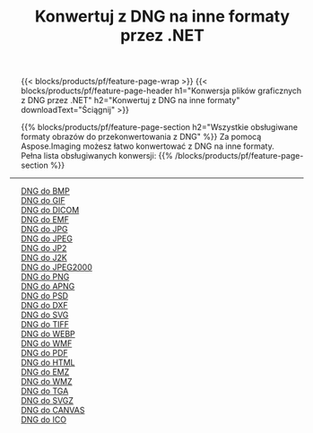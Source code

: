 ﻿---
title: Konwertuj z DNG na inne formaty przez .NET 
weight: 3920
url: /pl/net/conversion/from/dng 
lang: pl
langdirlevel: 2
locales: zh-hans,ja,it,ru,de,es,fr,nl,id,lt,pl,pt,vi,tr,ko,zh-hant,ar,hi,th,sv,cs,uk,he
description: Za pomocą Aspose.Imaging możesz łatwo konwertować z DNG na inne formaty
---

{{< blocks/products/pf/feature-page-wrap >}}
{{< blocks/products/pf/feature-page-header h1="Konwersja plików graficznych z DNG przez .NET" h2="Konwertuj z DNG na inne formaty" downloadText="Ściągnij" >}}


{{% blocks/products/pf/feature-page-section  h2="Wszystkie obsługiwane formaty obrazów do przekonwertowania z DNG" %}}
Za pomocą Aspose.Imaging możesz łatwo konwertować z DNG na inne formaty.
<br/>
Pełna lista obsługiwanych konwersji:
{{% /blocks/products/pf/feature-page-section %}}
<div class="container-fluid productfamilypage bg-gray">
    <div class="convertypes bg-gray agp-content section">
        <div class="container">
		<hr style="margin-left:-20px;"/>
		<div class="row other-converters">
		    <div class='col-md-2 other-converter remove-lp remove-rp'><a href="/imaging/pl/net/conversion/dng-to-bmp" >DNG do BMP</a></div><div class='col-md-2 other-converter remove-lp remove-rp'><a href="/imaging/pl/net/conversion/dng-to-gif" >DNG do GIF</a></div><div class='col-md-2 other-converter remove-lp remove-rp'><a href="/imaging/pl/net/conversion/dng-to-dicom" >DNG do DICOM</a></div><div class='col-md-2 other-converter remove-lp remove-rp'><a href="/imaging/pl/net/conversion/dng-to-emf" >DNG do EMF</a></div><div class='col-md-2 other-converter remove-lp remove-rp'><a href="/imaging/pl/net/conversion/dng-to-jpg" >DNG do JPG</a></div><div class='col-md-2 other-converter remove-lp remove-rp'><a href="/imaging/pl/net/conversion/dng-to-jpeg" >DNG do JPEG</a></div><div class='col-md-2 other-converter remove-lp remove-rp'><a href="/imaging/pl/net/conversion/dng-to-jp2" >DNG do JP2</a></div><div class='col-md-2 other-converter remove-lp remove-rp'><a href="/imaging/pl/net/conversion/dng-to-j2k" >DNG do J2K</a></div><div class='col-md-2 other-converter remove-lp remove-rp'><a href="/imaging/pl/net/conversion/dng-to-jpeg2000" >DNG do JPEG2000</a></div><div class='col-md-2 other-converter remove-lp remove-rp'><a href="/imaging/pl/net/conversion/dng-to-png" >DNG do PNG</a></div><div class='col-md-2 other-converter remove-lp remove-rp'><a href="/imaging/pl/net/conversion/dng-to-apng" >DNG do APNG</a></div><div class='col-md-2 other-converter remove-lp remove-rp'><a href="/imaging/pl/net/conversion/dng-to-psd" >DNG do PSD</a></div><div class='col-md-2 other-converter remove-lp remove-rp'><a href="/imaging/pl/net/conversion/dng-to-dxf" >DNG do DXF</a></div><div class='col-md-2 other-converter remove-lp remove-rp'><a href="/imaging/pl/net/conversion/dng-to-svg" >DNG do SVG</a></div><div class='col-md-2 other-converter remove-lp remove-rp'><a href="/imaging/pl/net/conversion/dng-to-tiff" >DNG do TIFF</a></div><div class='col-md-2 other-converter remove-lp remove-rp'><a href="/imaging/pl/net/conversion/dng-to-webp" >DNG do WEBP</a></div><div class='col-md-2 other-converter remove-lp remove-rp'><a href="/imaging/pl/net/conversion/dng-to-wmf" >DNG do WMF</a></div><div class='col-md-2 other-converter remove-lp remove-rp'><a href="/imaging/pl/net/conversion/dng-to-pdf" >DNG do PDF</a></div><div class='col-md-2 other-converter remove-lp remove-rp'><a href="/imaging/pl/net/conversion/dng-to-html" >DNG do HTML</a></div><div class='col-md-2 other-converter remove-lp remove-rp'><a href="/imaging/pl/net/conversion/dng-to-emz" >DNG do EMZ</a></div><div class='col-md-2 other-converter remove-lp remove-rp'><a href="/imaging/pl/net/conversion/dng-to-wmz" >DNG do WMZ</a></div><div class='col-md-2 other-converter remove-lp remove-rp'><a href="/imaging/pl/net/conversion/dng-to-tga" >DNG do TGA</a></div><div class='col-md-2 other-converter remove-lp remove-rp'><a href="/imaging/pl/net/conversion/dng-to-svgz" >DNG do SVGZ</a></div><div class='col-md-2 other-converter remove-lp remove-rp'><a href="/imaging/pl/net/conversion/dng-to-canvas" >DNG do CANVAS</a></div><div class='col-md-2 other-converter remove-lp remove-rp'><a href="/imaging/pl/net/conversion/dng-to-ico" >DNG do ICO</a></div>
                </div>
        </div>
    </div>
</div>
<br/>

